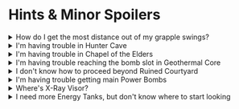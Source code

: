 
# Hints & Minor Spoilers

<details>
  <summary>How do I get the most distance out of my grapple swings?</summary>

```
Hold R before releasing the swing. After release, continue to hold R and turn as though you are doing an R-Jump
```

</details>

<details>
  <summary>I'm having trouble in Hunter Cave</summary>

```
Dash off the lower grapple point towards the higher one using the "starting to grapple" animation instead of scan dashing. Once in the air, look up as quickly as possible to grab onto the 2nd grapple point. This is called "Grapple Dashing"
```

</details>

<details>
  <summary>I'm having trouble in Chapel of the Elders</summary>

```
Scan the Adult Sheegoth to change the lock-on target to its head and use charged Power Beam shots.
```
</details>

<details>
  <summary>I'm having trouble reaching the bomb slot in Geothermal Core</summary>

[Video](https://youtu.be/jFT7EnUKWmQ)

</details>

<details>
  <summary>I don't know how to proceed beyond Ruined Courtyard</summary>

```
To progress beyond Ruined Courtyard you need:
- Boost Ball
- Super Missiles
- Wave Beam

Boost Ball can be found in Phendrana Drifts
Super Missiles can be found in Chozo Ruins
Wave Beam can be found in Magmoor Caverns
```

</details>

<details>
  <summary>I'm having trouble getting main Power Bombs</summary>

```
Main Power Bombs are discovered when entering Phazon Mines from the front

Use charged Power Beam to help light up the maze if you are having trouble seeing.

The exit is towards the Save Station, try to keep track of your orientation as you work your way in that direction.

If you simply give up, a video of the solution is provided below.
```

[Video](https://www.youtube.com/watch?v=KVf3A9Q5MSU)

</details>

<details>
  <summary>Where's X-Ray Visor?</summary>

```
In Phendrana locked behind Plasma Beam
```

</details>

<details>
  <summary>I need more Energy Tanks, but don't know where to start looking</summary>

| Region | Room |
| --- | --- |
| Tallon Overworld | Frigate Crash Site (Lower) |
| Tallon Overworld | Frigate Crash Site (Upper) |
| Tallon Overworld | Arbor Chamber |
| Tallon Overworld | Great Tree Hall |
| Chozo Ruins | Hive Mecha |
| Chozo Ruins | Watery Hall |
| Magmoor Caverns | Magmoor Workstation |
| Magmoor Caverns | Monitor Station |
| Phendrana Drifts | Frozen Pike |
| Phendrana Drifts | Gravity Chamber |
| Phendrana Drifts | Ice Ruins West |
| Phazon Mines | Main Quarry |
| Phazon Mines | Metroid Quarantine A |
| Phazon Mines | Map Station Mines |

</details>
